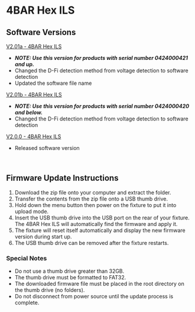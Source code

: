 # 4BAR Hex ILS

## Software Versions

[V2.01a - 4BAR Hex ILS](https://github.com/Chauvet-DJ/4BARHEXILS/blob/9471cc0af4f4dca9ea2370ecfebd9b96b94f9e9d/Firmware/V2.01a_06-30-24.zip)
- ***NOTE: Use this version for products with serial number 0424000421 and up.***
- Changed the D-Fi detection method from voltage detection to software detection
- Updated the software file name

[V2.01b - 4BAR Hex ILS](https://github.com/Chauvet-DJ/4BARHEXILS/blob/9471cc0af4f4dca9ea2370ecfebd9b96b94f9e9d/Firmware/V2.01b_06-30-24.zip)
- ***NOTE: Use this version for products with serial number 0424000420 and below.***
- Changed the D-Fi detection method from voltage detection to software detection

[V2.0.0 - 4BAR Hex ILS](https://github.com/Chauvet-DJ/4BARHEXILS/tree/54d465268dffbf3ebcc1a6fbe93718a5a1138377/Firmware)
- Released software version

&nbsp;  

## Firmware Update Instructions
1. Download the zip file onto your computer and extract the folder.
2. Transfer the contents from the zip file onto a USB thumb drive.
3. Hold down the menu button then power on the fixture to put it into upload mode.
4. Insert the USB thumb drive into the USB port on the rear of your fixture. The 4BAR Hex ILS will automatically find the firmware and apply it.
5. The fixture will reset itself automatically and display the new firmware version during start up.
6. The USB thumb drive can be removed after the fixture restarts.

### Special Notes
* Do not use a thumb drive greater than 32GB.
* The thumb drive must be formatted to FAT32.
* The downloaded firmware file must be placed in the root directory on the thumb drive (no folders).
* Do not disconnect from power source until the update process is complete.
